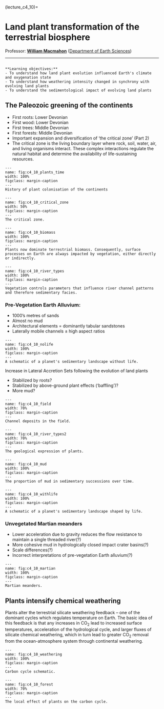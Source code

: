 (lecture_c4_10)=
# Land plant transformation of the terrestrial biosphere

Professor: **[William Macmahon](mailto:wjm39@cam.ac.uk)** ([Department of Earth Sciences](https://esc.cam.ac.uk))

---

```{highlights}

**Learning objectives:**
- To understand how land plant evolution influenced Earth's climate and oxygenation state	
- To understand how weathering intensity changed in synchrony with evolving land plants
- To understand the sedimentological impact of evolving land plants

```

## The Paleozoic greening of the continents
- First roots: Lower Devonian 
- First wood: Lower Devonian
- First trees: Middle Devonian
- First forests: Middle Devonian
- Important expansion and diversification of ‘the critical zone’ (Part 2)
- The critical zone is the living boundary layer where rock, soil, water, air, and living organisms interact. These complex interactions regulate the natural habitat and determine the availability of life-sustaining resources.

```{figure} ./figures/plants_time.png
---
name: fig:c4_10_plants_time
width: 100%
figclass: margin-caption
---
History of plant colonisation of the continents
```

```{figure} ./figures/critical_zone.png
---
name: fig:c4_10_critical_zone
width: 50%
figclass: margin-caption
---
The critical zone.
```

```{figure} ./figures/biomass.png
---
name: fig:c4_10_biomass
width: 100%
figclass: margin-caption
---
Plants now dominate terrestrial biomass. Consequently, surface processes on Earth are always impacted by vegetation, either directly or indirectly.
```

```{figure} ./figures/river_types.png
---
name: fig:c4_10_river_types
width: 100%
figclass: margin-caption
---
Vegetation controls parameters that influence river channel patterns and therefore sedimentary facies.
```

### Pre-Vegetation Earth Alluvium:
- 1000’s metres of sands
- Almost no mud
- Architectural elements = dominantly tabular sandstones
- Laterally mobile channels $\pm$ high aspect ratios


```{figure} ./figures/nolife.png
---
name: fig:c4_10_nolife
width: 100%
figclass: margin-caption
---
A schematic of a planet's sedimentary landscape without life.
```
Increase in Lateral Accretion Sets following the evolution of land plants
- Stabilized by roots?
- Stabilized by above-ground plant effects (‘baffling’)?
- More mud?

```{figure} ./figures/field.png
---
name: fig:c4_10_field
width: 70%
figclass: margin-caption
---
Channel deposits in the field.
```


```{figure} ./figures/river_types2.png
---
name: fig:c4_10_river_types2
width: 70%
figclass: margin-caption
---
The geological expression of plants.
```

```{figure} ./figures/mud.png
---
name: fig:c4_10_mud
width: 100%
figclass: margin-caption
---
The proportion of mud in sedimentary successions over time.
```

```{figure} ./figures/withlife.png
---
name: fig:c4_10_withlife
width: 100%
figclass: margin-caption
---
A schematic of a planet's sedimentary landscape shaped by life.
```

### Unvegetated Martian meanders

- Lower acceleration due to gravity reduces the flow resistance to maintain a single threaded river(?)
- More cohesive mud in hydrologically closed impact crater basins(?)
- Scale differences(?)
- Incorrect interpretations of pre-vegetation Earth alluvium(?)

```{figure} ./figures/martian.png
---
name: fig:c4_10_martian
width: 100%
figclass: margin-caption
---
Martian meanders.
```

## Plants intensify chemical weathering

Plants alter the terrestrial silicate weathering feedback – one of the dominant cycles which regulates temperature on Earth. The basic idea of this feedback is that any increases in CO$_2$ lead to increased surface temperatures, acceleration of the hydrological cycle, and larger fluxes of silicate chemical weathering, which in turn lead to greater CO$_2$ removal from the ocean-atmosphere system through continental weathering.

```{figure} ./figures/weathering.png
---
name: fig:c4_10_weathering
width: 100%
figclass: margin-caption
---
Carbon cycle schematic.
```

```{figure} ./figures/forest.png
---
name: fig:c4_10_forest
width: 70%
figclass: margin-caption
---
The local effect of plants on the carbon cycle.
```